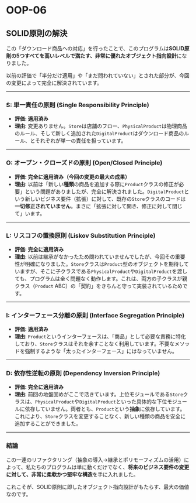 # OOP-06

## SOLID原則の解決

この「ダウンロード商品への対応」を行ったことで、このプログラムは**SOLID原則の5つすべてを高いレベルで満たす、非常に優れたオブジェクト指向設計**になりました。

以前の評価で「半分だけ適用」や「まだ問われていない」とされた部分が、今回の変更によって完全に解決されています。

---

### S: 単一責任の原則 (Single Responsibility Principle)

- **評価: 適用済み**
- **理由**: 変更ありません。`Store`は店舗のフロー、`PhysicalProduct`は物理商品のルール、そして新しく追加された`DigitalProduct`はダウンロード商品のルール、とそれぞれが単一の責任を担っています。

---

### O: オープン・クローズドの原則 (Open/Closed Principle)

- **評価: 完全に適用済み（今回の変更の最大の成果）**
- **理由**: 以前は「新しい**種類**の商品を追加する際に`Product`クラスの修正が必要」という問題がありましたが、完全に解決されました。`DigitalProduct`という新しいビジネス要件（拡張）に対して、既存の`Store`クラスのコードは**一切修正されていません**。まさに「拡張に対して開き、修正に対して閉じて」います。

---

### L: リスコフの置換原則 (Liskov Substitution Principle)

- **評価: 完全に適用済み**
- **理由**: 以前は継承がなかったため問われていませんでしたが、今回その重要性が明確になりました。`Store`クラスは`Product`型のオブジェクトを期待していますが、そこに子クラスである`PhysicalProduct`や`DigitalProduct`を渡しても、プログラムは全く問題なく動作します。これは、両方の子クラスが親クラス（`Product` ABC）の「契約」をきちんと守って実装されているためです。

---

### I: インターフェース分離の原則 (Interface Segregation Principle)

- **評価: 適用済み**
- **理由**: `Product`というインターフェースは、「商品」として必要な責務に特化しており、`Store`クラスはそれを余すことなく利用しています。不要なメソッドを強制するような「太ったインターフェース」にはなっていません。

---

### D: 依存性逆転の原則 (Dependency Inversion Principle)

- **評価: 完全に適用済み**
- **理由**: 前回の地盤固めがここで活きています。上位モジュールである`Store`クラスは、`PhysicalProduct`や`DigitalProduct`といった具体的な下位モジュールに依存していません。両者とも、`Product`という**抽象**に依存しています。これにより、`Store`クラスを変更することなく、新しい種類の商品を安全に追加することができました。

---

### 結論

この一連のリファクタリング（抽象の導入→継承とポリモーフィズムの活用）によって、私たちのプログラムは単に動くだけでなく、**将来のビジネス要件の変更に対して、非常に柔軟かつ堅牢な構造**を手に入れました。

これこそが、SOLID原則に即したオブジェクト指向設計がもたらす、最大の価値なのです。